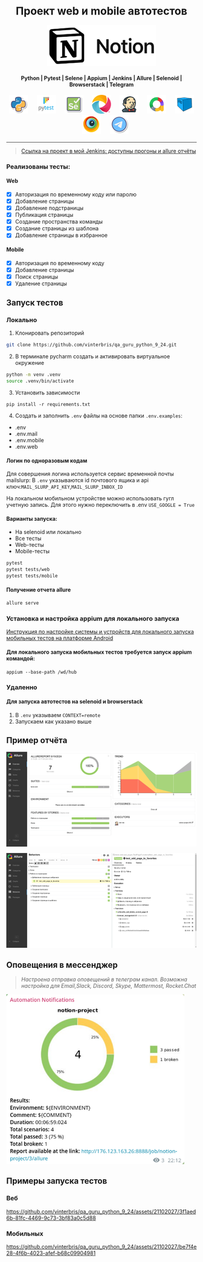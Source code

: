 <h1 align="center">Проект web и mobile автотестов</h1>
<p align="center">
    <a href="https://notion.so">
      <img src="resources/images/notion.png" width="" height="110">
    </a>
</p>



<h4 align="center">Python | Pytest | Selene | Appium | Jenkins | Allure | Selenoid | Browserstack | Telegram</h4>
<h4 align="center">
<img height="50" src="resources/images/Python.png"/>      &nbsp;&nbsp;&nbsp;&nbsp;&nbsp;
<img height="50" src="resources/images/Pytest.svg"/>      &nbsp;&nbsp;&nbsp;&nbsp;&nbsp;
<img height="50" src="resources/images/Selene.png"/>      &nbsp;&nbsp;&nbsp;&nbsp;&nbsp;
<img height="50" src="resources/images/appium.png"/>      &nbsp;&nbsp;&nbsp;&nbsp;&nbsp;
<img height="50" src="resources/images/jenkins.png"/>     &nbsp;&nbsp;&nbsp;&nbsp;&nbsp;
<img height="50" src="resources/images/allure.png"/>      &nbsp;&nbsp;&nbsp;&nbsp;&nbsp;
<img height="50" src="resources/images/Selenoid.svg"/>    &nbsp;&nbsp;&nbsp;&nbsp;&nbsp;
<img height="50" src="resources/images/browserstack.png"/>    &nbsp;&nbsp;&nbsp;&nbsp;&nbsp;
<img height="50" src="resources/images/telegram.png"/>
</h4>



---

> <a target="_blank" href="http://176.123.163.26:8888/job/notion-project/">Ссылка на проект в мой Jenkins: доступны прогоны и allure отчёты</a>


### Реализованы тесты:

#### Web

- [x] Авторизация по временному коду или паролю
- [x] Добавление страницы
- [x] Добавление подстраницы
- [x] Публикация страницы
- [x] Создание пространства команды
- [x] Создание страницы из шаблона
- [x] Добавление страницы в избранное

#### Mobile

- [x] Авторизация по временному коду
- [x] Добавление страницы
- [x] Поиск страницы
- [x] Удаление страницы

## Запуск тестов

### Локально

1. Клонировать репозиторий

```bash
git clone https://github.com/vinterbris/qa_guru_python_9_24.git
```

2. В терминале pycharm создать и активировать виртуальное окружение

```bash
python -m venv .venv 
source .venv/bin/activate 
```

3. Установить зависимости

```
pip install -r requirements.txt 
```

4. Создать и заполнить `.env` файлы на основе папки `.env.examples`:
* .env
* .env.mail
* .env.mobile
* .env.web

#### Логин по одноразовым кодам

Для совершения логина используется сервис временной почты mailslurp:
В `.env` указываются id почтового ящика и api ключ:`MAIL_SLURP_API_KEY`,`MAIL_SLURP_INBOX_ID`

На локальном мобильном устройстве можно использовать гугл учетную запись. Для этого нужно переключить в .env
`USE_GOOGLE = True`

#### Варианты запуска:

* На selenoid или локально
* Все тесты
* Web-тесты
* Mobile-тесты

```bash
pytest
pytest tests/web
pytest tests/mobile
```

#### Получение отчета allure

```bash
allure serve
```

### Установка и настройка appium для локального запуска

<a target="_blank" href="https://autotest.how/appium-setup-for-local-android-tutorial-md">Инструкция по настройке системы и устройств для локального запуска мобильных тестов на платформе Android</a>



#### Для локального запуска мобильных тестов требуется запуск appium командой:

```
appium --base-path /wd/hub
```



### Удаленно

#### Для запуска автотестов на selenoid и browserstack

1. В `.env` указываем `CONTEXT=remote`
2. Запускаем как указано выше

## Пример отчёта

![allure](resources/images/screenshot_allure.png)

![allure](resources/images/screenshot_allure_steps.png)

## Оповещения в мессенджер

> _Настроена отправка оповещений в телеграм канал. Возможна настройка для Email,Slack, Discord, Skype, Mattermost,
Rocket.Chat_

<img src="resources/images/screenshot_telegram.png" width="" height="450">

## Примеры запуска тестов

### Веб

https://github.com/vinterbris/qa_guru_python_9_24/assets/21102027/3f1aed6b-81fc-4469-9c73-3bf83a0c5d88

### Мобильных

https://github.com/vinterbris/qa_guru_python_9_24/assets/21102027/be7f4e28-4f6b-4023-afef-b68c09904981



